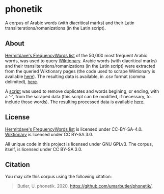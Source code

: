 # phonetik

A corpus of Arabic words (with diacritical marks) and their Latin transliterations/romanizations (in the Latin script).

## About

[Hermitdave's FrequencyWords list](https://raw.githubusercontent.com/hermitdave/FrequencyWords/master/content/2016/ar/ar_50k.txt) of the 50,000 most frequent Arabic words, was used to query [Wiktionary](https://en.wiktionary.org/wiki/Wiktionary:Main_Page). Arabic words (with diacritical marks) and their transliterations/romanizations (in the Latin script) were extracted from the queried Wiktionary pages (the code used to scrape Wiktionary is available [here](https://github.com/umarbutler/phonetik/blob/main/scraper/main.py)). The resulting data is available, in .csv format (comma delimited), [here](https://github.com/umarbutler/phonetik/blob/main/dataset/raw/output.csv).

A [script](https://github.com/umarbutler/phonetik/tree/main/scripts/preprocess.py) was used to remove duplicates and words begining, or ending, with a '-', from the scraped data (this script can be modified, if necessary, to include those words). The resulting processed data is available [here](https://github.com/umarbutler/phonetik/blob/main/dataset/processed).

## License

[Hermitdave's FrequencyWords list](https://raw.githubusercontent.com/hermitdave/FrequencyWords/master/content/2016/ar/ar_50k.txt) is licensed under CC-BY-SA-4.0. [Wiktionary](https://en.wiktionary.org/wiki/Wiktionary:Main_Page) is licensed under CC BY-SA 3.0.

All unique code in this project is licensed under GNU GPLv3. The corpus, itself, is licensed under CC BY-SA 3.0.

## Citation

You may cite this corpus using the following citation:

> Butler, U. phonetik. 2020, https://github.com/umarbutler/phonetik/.

